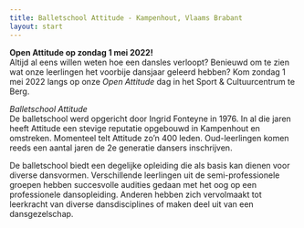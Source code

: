```yaml
---
title: Balletschool Attitude - Kampenhout, Vlaams Brabant
layout: start
---
```

**Open Attitude op zondag 1 mei 2022!**  
Altijd al eens willen weten hoe een dansles verloopt? Benieuwd om te zien wat onze leerlingen het voorbije dansjaar geleerd hebben? Kom zondag 1 mei 2022 langs op onze *Open Attitude* dag in het Sport & Cultuurcentrum te Berg.

*Balletschool Attitude*  
De balletschool werd opgericht door Ingrid Fonteyne in 1976. In al die jaren heeft Attitude een stevige reputatie opgebouwd in Kampenhout en omstreken. Momenteel telt Attitude zo’n 400 leden. Oud-leerlingen komen reeds een aantal jaren de 2e generatie dansers inschrijven.

De balletschool biedt een degelijke opleiding die als basis kan dienen voor diverse dansvormen. Verschillende leerlingen uit de semi-professionele groepen hebben succesvolle audities gedaan met het oog op een professionele dansopleiding. Anderen hebben zich vervolmaakt tot leerkracht van diverse dansdisciplines of maken deel uit van een dansgezelschap.

